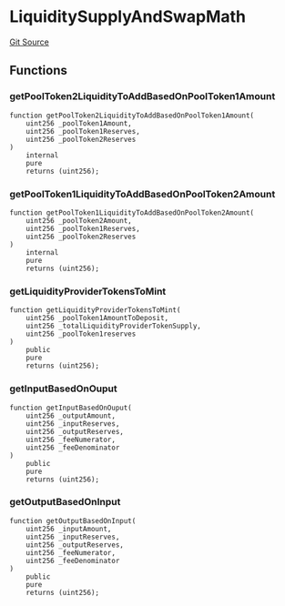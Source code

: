 # LiquiditySupplyAndSwapMath
[Git Source](https://github.com/Sahil-Gujrati/thunder-swap/blob/538bce28778223301347f4273ff464e4ab8e7382/src/core/lib/LiquiditySupplyAndSwapMath.sol)


## Functions
### getPoolToken2LiquidityToAddBasedOnPoolToken1Amount


```solidity
function getPoolToken2LiquidityToAddBasedOnPoolToken1Amount(
    uint256 _poolToken1Amount,
    uint256 _poolToken1Reserves,
    uint256 _poolToken2Reserves
)
    internal
    pure
    returns (uint256);
```

### getPoolToken1LiquidityToAddBasedOnPoolToken2Amount


```solidity
function getPoolToken1LiquidityToAddBasedOnPoolToken2Amount(
    uint256 _poolToken2Amount,
    uint256 _poolToken1Reserves,
    uint256 _poolToken2Reserves
)
    internal
    pure
    returns (uint256);
```

### getLiquidityProviderTokensToMint


```solidity
function getLiquidityProviderTokensToMint(
    uint256 _poolToken1AmountToDeposit,
    uint256 _totalLiquidityProviderTokenSupply,
    uint256 _poolToken1reserves
)
    public
    pure
    returns (uint256);
```

### getInputBasedOnOuput


```solidity
function getInputBasedOnOuput(
    uint256 _outputAmount,
    uint256 _inputReserves,
    uint256 _outputReserves,
    uint256 _feeNumerator,
    uint256 _feeDenominator
)
    public
    pure
    returns (uint256);
```

### getOutputBasedOnInput


```solidity
function getOutputBasedOnInput(
    uint256 _inputAmount,
    uint256 _inputReserves,
    uint256 _outputReserves,
    uint256 _feeNumerator,
    uint256 _feeDenominator
)
    public
    pure
    returns (uint256);
```

